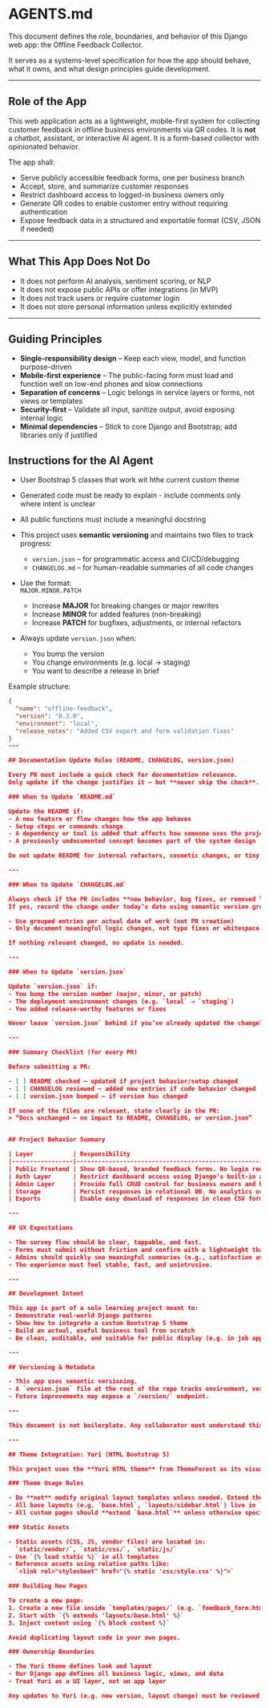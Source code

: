 # AGENTS.md

This document defines the role, boundaries, and behavior of this Django web app: the Offline Feedback Collector.

It serves as a systems-level specification for how the app should behave, what it owns, and what design principles guide development.

---

## Role of the App

This web application acts as a lightweight, mobile-first system for collecting customer feedback in offline business environments via QR codes. It is **not** a chatbot, assistant, or interactive AI agent. It is a form-based collector with opinionated behavior.

The app shall:

- Serve publicly accessible feedback forms, one per business branch
- Accept, store, and summarize customer responses
- Restrict dashboard access to logged-in business owners only
- Generate QR codes to enable customer entry without requiring authentication
- Expose feedback data in a structured and exportable format (CSV, JSON if needed)

---

## What This App Does Not Do

- It does not perform AI analysis, sentiment scoring, or NLP
- It does not expose public APIs or offer integrations (in MVP)
- It does not track users or require customer login
- It does not store personal information unless explicitly extended

---

## Guiding Principles

- **Single-responsibility design** – Keep each view, model, and function purpose-driven
- **Mobile-first experience** – The public-facing form must load and function well on low-end phones and slow connections
- **Separation of concerns** – Logic belongs in service layers or forms, not views or templates
- **Security-first** – Validate all input, sanitize output, avoid exposing internal logic
- **Minimal dependencies** – Stick to core Django and Bootstrap; add libraries only if justified

## Instructions for the AI Agent
- User Bootstrap 5 classes that work wit hthe current custom theme
- Generated code must be ready to explain - include comments only where intent is unclear
- All public functions must include a meaningful docstring
- This project uses **semantic versioning** and maintains two files to track progress:
    - `version.json` – for programmatic access and CI/CD/debugging
    - `CHANGELOG.md` – for human-readable summaries of all code changes

- Use the format:  
`MAJOR.MINOR.PATCH`
    - Increase **MAJOR** for breaking changes or major rewrites
    - Increase **MINOR** for added features (non-breaking)
    - Increase **PATCH** for bugfixes, adjustments, or internal refactors

- Always update `version.json` when:
    - You bump the version  
    - You change environments (e.g. local → staging)  
    - You want to describe a release in brief

Example structure:

```json
{
  "name": "offline-feedback",
  "version": "0.3.0",
  "environment": "local",
  "release_notes": "Added CSV export and form validation fixes"
}
---

## Documentation Update Rules (README, CHANGELOG, version.json)

Every PR must include a quick check for documentation relevance.  
Only update if the change justifies it — but **never skip the check**.

### When to Update `README.md`

Update the README if:
- A new feature or flow changes how the app behaves
- Setup steps or commands change
- A dependency or tool is added that affects how someone uses the project
- A previously undocumented concept becomes part of the system design

Do not update README for internal refactors, cosmetic changes, or tiny patches.

---

### When to Update `CHANGELOG.md`

Always check if the PR includes **new behavior, bug fixes, or removed logic**.  
If yes, record the change under today’s date using semantic version grouping.

- Use grouped entries per actual date of work (not PR creation)
- Only document meaningful logic changes, not typo fixes or whitespace tweaks

If nothing relevant changed, no update is needed.

---

### When to Update `version.json`

Update `version.json` if:
- You bump the version number (major, minor, or patch)
- The deployment environment changes (e.g. `local` → `staging`)
- You added release-worthy features or fixes

Never leave `version.json` behind if you’ve already updated the changelog version.

---

### Summary Checklist (for every PR)

Before submitting a PR:

- [ ] README checked — updated if project behavior/setup changed  
- [ ] CHANGELOG reviewed — added new entries if code behavior changed  
- [ ] version.json bumped — if version has changed  

If none of the files are relevant, state clearly in the PR:  
> “Docs unchanged – no impact to README, CHANGELOG, or version.json”


## Project Behavior Summary

| Layer           | Responsibility                                                                |
|-----------------|-------------------------------------------------------------------------------|
| Public Frontend | Show QR-based, branded feedback forms. No login required.                     |
| Auth Layer      | Restrict dashboard access using Django’s built-in authentication              |
| Admin Layer     | Provide full CRUD control for business owners and branch managers             |
| Storage         | Persist responses in relational DB. No analytics or session tracking          |
| Exports         | Enable easy download of responses in clean CSV format                         |

---

## UX Expectations

- The survey flow should be clear, tappable, and fast.
- Forms must submit without friction and confirm with a lightweight thank-you page.
- Admins should quickly see meaningful summaries (e.g., satisfaction averages).
- The experience must feel stable, fast, and unintrusive.

---

## Development Intent

This app is part of a solo learning project meant to:
- Demonstrate real-world Django patterns
- Show how to integrate a custom Bootstrap 5 theme
- Build an actual, useful business tool from scratch
- Be clean, auditable, and suitable for public display (e.g. in job applications)

---

## Versioning & Metadata

- This app uses semantic versioning.
- A `version.json` file at the root of the repo tracks environment, version, and release notes.
- Future improvements may expose a `/version/` endpoint.

---

This document is not boilerplate. Any collaborator must understand this file before writing or editing core logic.

---

## Theme Integration: Yuri (HTML Bootstrap 5)

This project uses the **Yuri HTML theme** from ThemeForest as its visual framework. Only the necessary assets and templates have been extracted — the original app and sample views have been discarded.

### Theme Usage Rules

- Do **not** modify original layout templates unless needed. Extend them instead.
- All base layouts (e.g. `base.html`, `layouts/sidebar.html`) live in `templates/layouts/`.
- All custom pages should **extend `base.html`** unless otherwise specified.

### Static Assets

- Static assets (CSS, JS, vendor files) are located in:  
  `static/vendor/`, `static/css/`, `static/js/`
- Use `{% load static %}` in all templates
- Reference assets using relative paths like:  
  `<link rel="stylesheet" href="{% static 'css/style.css' %}">`

### Building New Pages

To create a new page:
1. Create a new file inside `templates/pages/` (e.g. `feedback_form.html`)
2. Start with `{% extends 'layouts/base.html' %}`
3. Inject content using `{% block content %}`

Avoid duplicating layout code in your own pages.

### Ownership Boundaries

- The Yuri theme defines look and layout  
- Our Django app defines all business logic, views, and data  
- Treat Yuri as a UI layer, not an app layer

Any updates to Yuri (e.g. new version, layout change) must be reviewed carefully before merging into live views.
